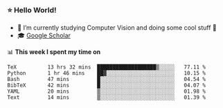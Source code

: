 ### ⭐️ Hello World!

<!--
**hologerry/hologerry** is a ✨ _special_ ✨ repository because its `README.md` (this file) appears on your GitHub profile.

Here are some ideas to get you started:

- 🔭 I’m currently working and studying on Computer Vision
- 🌱 I’m currently learning at Peking University
- 💬 Ask me about 
- 📫 How to reach me: E-mail
- 😄 Pronouns: he/his
- ⚡ Fun fact: Music is the Power
-->


- 🔭 I’m currently studying Computer Vision and doing some cool stuff 🤖
- 🎓 [Google Scholar](https://scholar.google.com/citations?user=3ykqW9wAAAAJ&hl=en)


📊 **This week I spent my time on**

<!--START_SECTION:waka-->

```text
TeX          13 hrs 32 mins  ███████████████████▒░░░░░   77.11 %
Python       1 hr 46 mins    ██▓░░░░░░░░░░░░░░░░░░░░░░   10.15 %
Bash         47 mins         █░░░░░░░░░░░░░░░░░░░░░░░░   04.54 %
BibTeX       42 mins         █░░░░░░░░░░░░░░░░░░░░░░░░   04.07 %
YAML         20 mins         ▒░░░░░░░░░░░░░░░░░░░░░░░░   01.98 %
Text         14 mins         ▒░░░░░░░░░░░░░░░░░░░░░░░░   01.39 %
```

<!--END_SECTION:waka-->
